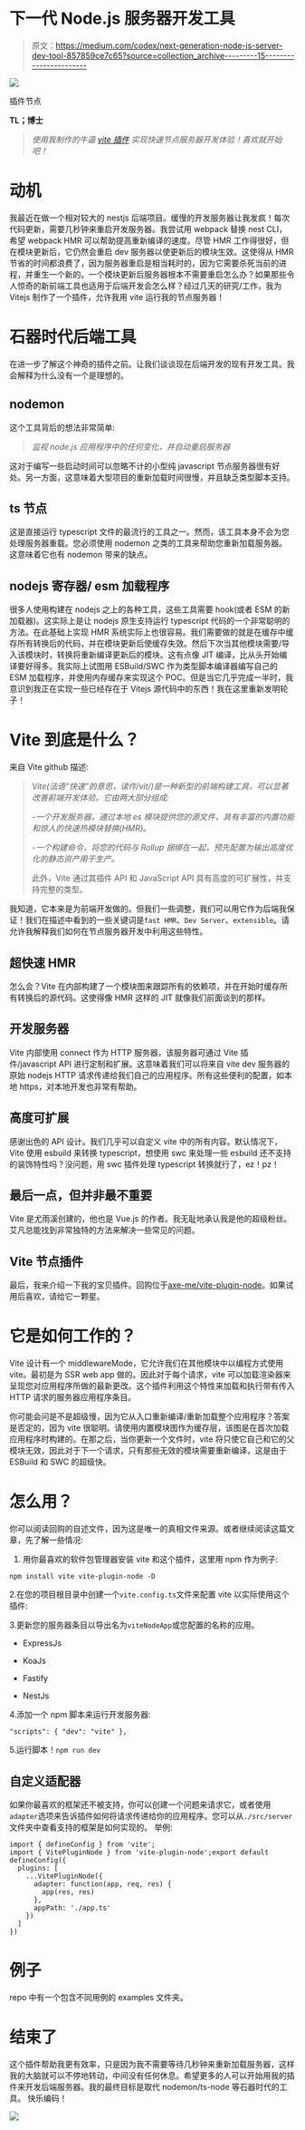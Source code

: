 # 下一代 Node.js 服务器开发工具

> 原文：<https://medium.com/codex/next-generation-node-js-server-dev-tool-857859ce7c65?source=collection_archive---------15----------------------->

![](img/4fd6e430c8c686abc9f80c67f795d70c.png)

插件节点

**TL；博士**

> *使用我制作的牛逼* [*vite 插件*](https://github.com/axe-me/vite-plugin-node) *实现快速节点服务器开发体验！喜欢就开始吧！*

# 动机

我最近在做一个相对较大的 nestjs 后端项目。缓慢的开发服务器让我发疯！每次代码更新，需要几秒钟来重启开发服务器。我尝试用 webpack 替换 nest CLI，希望 webpack HMR 可以帮助提高重新编译的速度。尽管 HMR 工作得很好，但在模块更新后，它仍然会重启 dev 服务器以使更新后的模块生效。这使得从 HMR 节省的时间都浪费了，因为服务器重启是相当耗时的，因为它需要杀死当前的进程，并重生一个新的。一个模块更新后服务器根本不需要重启怎么办？如果那些令人惊奇的新前端工具也适用于后端开发会怎么样？经过几天的研究/工作，我为 Vitejs 制作了一个插件，允许我用 vite 运行我的节点服务器！

# 石器时代后端工具

在进一步了解这个神奇的插件之前。让我们谈谈现在后端开发的现有开发工具。我会解释为什么没有一个是理想的。

## nodemon

这个工具背后的想法非常简单:

> *监视 node.js 应用程序中的任何变化，并自动重启服务器*

这对于编写一些启动时间可以忽略不计的小型纯 javascript 节点服务器很有好处。另一方面，这意味着大型项目的重新加载时间很慢，并且缺乏类型脚本支持。

## ts 节点

这是直接运行 typescript 文件的最流行的工具之一。然而，该工具本身不会为您处理服务器重载。您必须使用 nodemon 之类的工具来帮助您重新加载服务器。这意味着它也有 nodemon 带来的缺点。

## nodejs 寄存器/ esm 加载程序

很多人使用构建在 nodejs 之上的各种工具，这些工具需要 hook(或者 ESM 的新加载器)。这实际上是让 nodejs 原生支持运行 typescript 代码的一个非常聪明的方法。在此基础上实现 HMR 系统实际上也很容易。我们需要做的就是在缓存中缓存所有转换后的代码，并在模块更新后使缓存失效。然后下次当其他模块需要/导入该模块时，转换将重新编译更新后的模块。这有点像 JIT 编译，比从头开始编译要好得多。我实际上试图用 ESBuild/SWC 作为类型脚本编译器编写自己的 ESM 加载程序，并使用内存缓存来实现这个 POC。但是当它几乎完成一半时，我意识到我正在实现一些已经存在于 Vitejs 源代码中的东西！我在这里重新发明轮子！

# Vite 到底是什么？

来自 Vite github 描述:

> *Vite(法语“快速”的意思，读作/vit/)是一种新型的前端构建工具，可以显著改善前端开发体验。它由两大部分组成:*
> 
> *-一个开发服务器，通过本地 es 模块提供您的源文件，具有丰富的内置功能和惊人的快速热模块替换(HMR)。*
> 
> *-一个构建命令，将您的代码与 Rollup 捆绑在一起，预先配置为输出高度优化的静态资产用于生产。*
> 
> 此外，Vite 通过其插件 API 和 JavaScript API 具有高度的可扩展性，并支持完整的类型。

我知道，它本来是为前端开发做的。但我们一些调整，我们可以用它作为后端我保证！我们在描述中看到的一些关键词是`fast HMR`、`Dev Server`、`extensible`。请允许我解释我们如何在节点服务器开发中利用这些特性。

## 超快速 HMR

怎么会？Vite 在内部构建了一个模块图来跟踪所有的依赖项，并在开始时缓存所有转换后的源代码。这使得像 HMR 这样的 JIT 就像我们前面谈到的那样。

## 开发服务器

Vite 内部使用 connect 作为 HTTP 服务器，该服务器可通过 Vite 插件/javascript API 进行定制和扩展。这意味着我们可以将来自 vite dev 服务器的原始 nodejs HTTP 请求传递给我们自己的应用程序。所有这些便利的配置，如本地 https，对本地开发也非常有帮助。

## 高度可扩展

感谢出色的 API 设计。我们几乎可以自定义 vite 中的所有内容。默认情况下，Vite 使用 esbuild 来转换 typescript，想使用 swc 来处理一些 esbuild 还不支持的装饰特性吗？没问题，用 swc 插件处理 typescript 转换就行了，ez！pz！

## 最后一点，但并非最不重要

Vite 是尤雨溪创建的，他也是 Vue.js 的作者。我无耻地承认我是他的超级粉丝。艾凡总能找到非常独特的方法来解决一些常见的问题。

## Vite 节点插件

最后，我来介绍一下我的宝贝插件。回购位于[axe-me/vite-plugin-node](https://github.com/axe-me/vite-plugin-node)。如果试用后喜欢，请给它一颗星。

# 它是如何工作的？

Vite 设计有一个 middlewareMode，它允许我们在其他模块中以编程方式使用 vite。最初是为 SSR web app 做的。因此对于每个请求，vite 可以加载渲染器来呈现您对应用程序所做的最新更改。这个插件利用这个特性来加载和执行带有传入 HTTP 请求的服务器应用程序条目。

你可能会问是不是超级慢，因为它从入口重新编译/重新加载整个应用程序？答案是否定的，因为 vite 很聪明。请使用内置模块图作为缓存层，该图是在首次加载应用程序时构建的。在那之后，当你更新一个文件时，vite 将只使它自己和它的父模块无效，因此对于下一个请求，只有那些无效的模块需要重新编译，这是由于 ESBuild 和 SWC 的超级快。

# 怎么用？

你可以阅读回购的自述文件，因为这是唯一的真相文件来源。或者继续阅读这篇文章，先了解一些情况:

1.  用你最喜欢的软件包管理器安装 vite 和这个插件，这里用 npm 作为例子:

`npm install vite vite-plugin-node -D`

2.在您的项目根目录中创建一个`vite.config.ts`文件来配置 vite 以实际使用这个插件:

3.更新您的服务器条目以导出名为`viteNodeApp`或您配置的名称的应用。

*   ExpressJs

*   KoaJs

*   Fastify

*   NestJs

4.添加一个 npm 脚本来运行开发服务器:

`"scripts": { "dev": "vite" },`

5.运行脚本！`npm run dev`

## 自定义适配器

如果你最喜欢的框架还不被支持，你可以创建一个问题来请求它，或者使用`adapter`选项来告诉插件如何将请求传递给你的应用程序。您可以从`./src/server`文件夹中查看支持的框架是如何实现的。
举例:

```
import { defineConfig } from 'vite';
import { VitePluginNode } from 'vite-plugin-node';export default defineConfig({
  plugins: [
    ...VitePluginNode({
      adapter: function(app, req, res) {
        app(res, res)
      },
      appPath: './app.ts'
    })
  ]
})
```

# 例子

repo 中有一个包含不同用例的 examples 文件夹。

# 结束了

这个插件帮助我更有效率，只是因为我不需要等待几秒钟来重新加载服务器，这样我的大脑就可以不停地转动，中间没有任何休息。希望更多的人可以开始用我的插件来开发后端服务器。我的最终目标是取代 nodemon/ts-node 等石器时代的工具。
快乐编码！

![](img/6d0535a9bb564126cc86d046f6f74196.png)